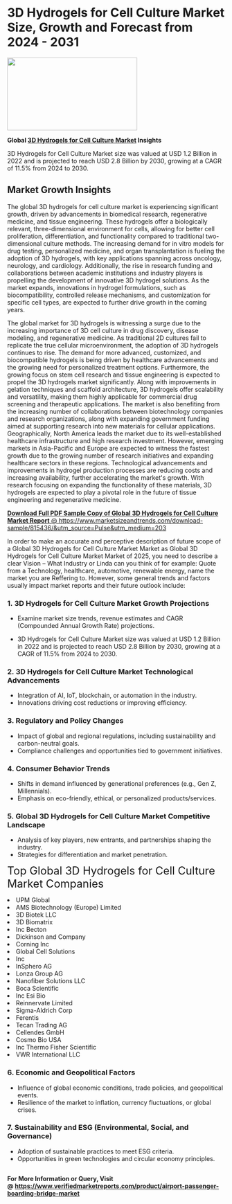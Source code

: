 <H1>3D Hydrogels for Cell Culture Market Size, Growth and Forecast from 2024 - 2031</H1><img class="aligncenter size-medium wp-image-584254" src="https://thirdeyenews.in/wp-content/uploads/2024/09/Global-Market-Research-300x168.jpeg" alt="" width="300" height="168" /><p><strong>Global&nbsp;<a href="https://www.marketsizeandtrends.com/download-sample/815436/&amp;utm_source=Pulse&amp;utm_medium=203">3D Hydrogels for Cell Culture Market</a> Insights</strong></p><p>3D Hydrogels for Cell Culture Market size was valued at USD 1.2 Billion in 2022 and is projected to reach USD 2.8 Billion by 2030, growing at a CAGR of 11.5% from 2024 to 2030.</p><p><h2>Market Growth Insights</h2> <p>The global 3D hydrogels for cell culture market is experiencing significant growth, driven by advancements in biomedical research, regenerative medicine, and tissue engineering. These hydrogels offer a biologically relevant, three-dimensional environment for cells, allowing for better cell proliferation, differentiation, and functionality compared to traditional two-dimensional culture methods. The increasing demand for in vitro models for drug testing, personalized medicine, and organ transplantation is fueling the adoption of 3D hydrogels, with key applications spanning across oncology, neurology, and cardiology. Additionally, the rise in research funding and collaborations between academic institutions and industry players is propelling the development of innovative 3D hydrogel solutions. As the market expands, innovations in hydrogel formulations, such as biocompatibility, controlled release mechanisms, and customization for specific cell types, are expected to further drive growth in the coming years.</p> <p><a href="#"></a></p> <p>The global market for 3D hydrogels is witnessing a surge due to the increasing importance of 3D cell culture in drug discovery, disease modeling, and regenerative medicine. As traditional 2D cultures fail to replicate the true cellular microenvironment, the adoption of 3D hydrogels continues to rise. The demand for more advanced, customized, and biocompatible hydrogels is being driven by healthcare advancements and the growing need for personalized treatment options. Furthermore, the growing focus on stem cell research and tissue engineering is expected to propel the 3D hydrogels market significantly. Along with improvements in gelation techniques and scaffold architecture, 3D hydrogels offer scalability and versatility, making them highly applicable for commercial drug screening and therapeutic applications. The market is also benefiting from the increasing number of collaborations between biotechnology companies and research organizations, along with expanding government funding aimed at supporting research into new materials for cellular applications. Geographically, North America leads the market due to its well-established healthcare infrastructure and high research investment. However, emerging markets in Asia-Pacific and Europe are expected to witness the fastest growth due to the growing number of research initiatives and expanding healthcare sectors in these regions. Technological advancements and improvements in hydrogel production processes are reducing costs and increasing availability, further accelerating the market's growth. With research focusing on expanding the functionality of these materials, 3D hydrogels are expected to play a pivotal role in the future of tissue engineering and regenerative medicine.</p> <p><a href="#"></p><p><span class=""><strong>Download Full PDF Sample Copy of Global 3D Hydrogels for Cell Culture Market Report</strong> @ <a href="https://www.marketsizeandtrends.com/download-sample/815436/&amp;utm_source=Pulse&amp;utm_medium=203" target="_blank">https://www.marketsizeandtrends.com/download-sample/815436/&amp;utm_source=Pulse&amp;utm_medium=203</a></span></p><p>In order to make an accurate and perceptive description of future scope of a Global&nbsp;3D Hydrogels for Cell Culture Market Market as Global&nbsp;3D Hydrogels for Cell Culture Market Market of 2025, you need to describe a clear Vision &ndash; What Industry or Linda can you think of for example: Quote from a Technology, healthcare, automotive, renewable energy, name the market you are Reffering to. However, some general trends and factors usually impact market reports and their future outlook include:</p><h3>1.&nbsp;<strong>3D Hydrogels for Cell Culture Market Growth Projections</strong></h3><ul><li>Examine market size trends, revenue estimates and CAGR (Compounded Annual Growth Rate) projections.</li><li><p>3D Hydrogels for Cell Culture Market size was valued at USD 1.2 Billion in 2022 and is projected to reach USD 2.8 Billion by 2030, growing at a CAGR of 11.5% from 2024 to 2030.</p></li></ul><h3>2.&nbsp;<strong>3D Hydrogels for Cell Culture Market Technological Advancements</strong></h3><ul><li>Integration of AI, IoT, blockchain, or automation in the industry.</li><li>Innovations driving cost reductions or improving efficiency.</li></ul><h3>3.&nbsp;<strong>Regulatory and Policy Changes</strong></h3><ul><li>Impact of global and regional regulations, including sustainability and carbon-neutral goals.</li><li>Compliance challenges and opportunities tied to government initiatives.</li></ul><h3>4.&nbsp;<strong>Consumer Behavior Trends</strong></h3><ul><li>Shifts in demand influenced by generational preferences (e.g., Gen Z, Millennials).</li><li>Emphasis on eco-friendly, ethical, or personalized products/services.</li></ul><h3>5.&nbsp;<strong>Global 3D Hydrogels for Cell Culture Market Competitive Landscape</strong></h3><ul><li>Analysis of key players, new entrants, and partnerships shaping the industry.</li><li>Strategies for differentiation and market penetration.</li></ul><p data-pm-slice="1 1 []"><span style="color: inherit; font-family: inherit; font-size: 25px;">Top Global 3D Hydrogels for Cell Culture Market Companies</span></p><div class="" data-test-id=""><p><li>UPM Global</li><li> AMS Biotechnology (Europe) Limited</li><li> 3D Biotek LLC</li><li> 3D Biomatrix</li><li> Inc Becton</li><li> Dickinson and Company</li><li> Corning Inc</li><li> Global Cell Solutions</li><li> Inc</li><li> InSphero AG</li><li> Lonza Group AG</li><li> Nanofiber Solutions LLC</li><li> Boca Scientific</li><li> Inc Esi Bio</li><li> Reinnervate Limited</li><li> Sigma-Aldrich Corp</li><li> Ferentis</li><li> Tecan Trading AG</li><li> Cellendes GmbH</li><li> Cosmo Bio USA</li><li> Inc Thermo Fisher Scientific</li><li> VWR International LLC</li></p></div><h3>6.&nbsp;<strong>Economic and Geopolitical Factors</strong></h3><ul><li>Influence of global economic conditions, trade policies, and geopolitical events.</li><li>Resilience of the market to inflation, currency fluctuations, or global crises.</li></ul><h3>7.&nbsp;<strong>Sustainability and ESG (Environmental, Social, and Governance)</strong></h3><ul><li>Adoption of sustainable practices to meet ESG criteria.</li><li>Opportunities in green technologies and circular economy principles.</li></ul><h2><strong style="font-size: 14px;">For More Information or Query, Visit @&nbsp;</strong><a style="background-color: #ffffff; font-size: 14px;" href="https://www.marketsizeandtrends.com/report/3d-hydrogels-for-cell-culture-market/" target="_blank">https://www.verifiedmarketreports.com/product/airport-passenger-boarding-bridge-market</a></h2>
